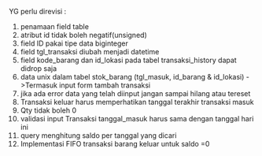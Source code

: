 YG perlu direvisi :
1. penamaan field table											
2. atribut id tidak boleh negatif(unsigned)							
3. field ID pakai tipe data biginteger								
4. field tgl_transaksi diubah menjadi datetime							
5. field kode_barang dan id_lokasi pada tabel transaksi_history dapat didrop saja	
6. data unix dalam tabel stok_barang (tgl_masuk, id_barang & id_lokasi) ->Termasuk input form tambah transaksi							
7. jika ada error data yang telah diinput jangan sampai hilang atau tereset	
8. Transaksi keluar harus memperhatikan tanggal terakhir transaksi masuk
9. Qty tidak boleh 0
10. validasi input Transaksi tanggal_masuk harus sama dengan tanggal hari ini
11. query menghitung saldo per tanggal yang dicari
12. Implementasi FIFO transaksi barang keluar untuk saldo =0
